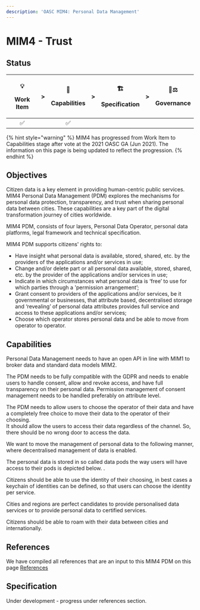 ```yaml
---
description: 'OASC MIM4: Personal Data Management'
---
```


# MIM4 - Trust

## Status <a id="MIM1:ContextInformationManagement-Goal"></a>

<table>
  <thead>
    <tr>
      <th style="text-align:center">
        <p>&#x1F4A1;</p>
        <p>Work Item</p>
      </th>
      <th style="text-align:center">&gt;</th>
      <th style="text-align:center">
        <p>&#x1F9E9;</p>
        <p>Capabilities</p>
      </th>
      <th style="text-align:center">&gt;</th>
      <th style="text-align:center">
        <p>&#x1F3D7;</p>
        <p>Specification</p>
      </th>
      <th style="text-align:center">&gt;</th>
      <th style="text-align:center">
        <p>&#x1F469;&#x2696;</p>
        <p>Governance</p>
      </th>
    </tr>
  </thead>
  <tbody>
    <tr>
      <td style="text-align:center">&#x2705;</td>
      <td style="text-align:center"></td>
      <td style="text-align:center">&#x2705;</td>
      <td style="text-align:center"></td>
      <td style="text-align:center"></td>
      <td style="text-align:center"></td>
      <td style="text-align:center"></td>
    </tr>
  </tbody>
</table>

{% hint style="warning" %}
MIM4 has progressed from Work Item to Capabilities stage after vote at the 2021 OASC GA \(Jun 2021\). The information on this page is being updated to reflect the progression.
{% endhint %}

## Objectives <a id="MIM1:ContextInformationManagement-Goal"></a>

Citizen data is a key element in providing human-centric public services. MIM4 Personal Data Management \(PDM\) explores the mechanisms for personal data protection, transparency, and trust when sharing personal data between cities. These capabilities are a key part of the digital transformation journey of cities worldwide. 

MIM4 PDM, consists of four layers, Personal Data Operator, personal data platforms, legal framework and technical specification. 

MIM4 PDM supports citizens' rights to:

* Have insight what personal data is available, stored, shared, etc. by the providers of the applications and/or services in use;
* Change and/or delete part or all personal data available, stored, shared, etc. by the provider of the applications and/or services in use;
* Indicate in which circumstances what personal data is ‘free’ to use for which parties through a 'permission arrangement’;
* Grant consent to providers of the applications and/or services, be it governmental or businesses, that attribute based, decentralised storage and ‘revealing’ of personal data attributes provides full service and access to these applications and/or services;
* Choose which operator stores personal data and be able to move from operator to operator.

## Capabilities

Personal Data Management needs to have an open API in line with MIM1 to broker data and standard data models MIM2. 

The PDM needs to be fully compatible with the GDPR and needs to enable users to handle consent, allow and revoke access, and have full transparency on their personal data. Permission management of consent management needs to be handled preferably on attribute level.

The PDM needs to allow users to choose the operator of their data and have a completely free choice to move their data to the operator of their choosing.  
It should allow the users to access their data regardless of the channel. So, there should be no wrong door to access the data.

We want to move the management of personal data to the following manner, where decentralised management of data is enabled.

The personal data is stored in so called data pods the way users will have access to their pods is depicted below. .

Citizens should be able to use the identity of their choosing, in best cases a keychain of identities can be defined, so that users can choose the identity per service.

Cities and regions are perfect candidates to provide personalised data services or to provide personal data to certified services.

Citizens should be able to roam with their data between cities and internationally.

## References <a id="MIM4:PersonalDataManagement-Recommendation"></a>

We have compiled all references that are an input to this MIM4 PDM on this page [References](references.md)

## Specification <a id="MIM4:PersonalDataManagement-Recommendation"></a>

Under development - progress under references section.

